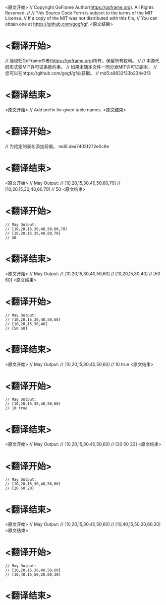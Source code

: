 
<原文开始>
// Copyright GoFrame Author(https://goframe.org). All Rights Reserved.
//
// This Source Code Form is subject to the terms of the MIT License.
// If a copy of the MIT was not distributed with this file,
// You can obtain one at https://github.com/gogf/gf.
<原文结束>

# <翻译开始>
// 版权归GoFrame作者(https://goframe.org)所有。保留所有权利。
//
// 本源代码形式受MIT许可证条款约束。
// 如果未随本文件一同分发MIT许可证副本，
// 您可以在https://github.com/gogf/gf处获取。
// md5:a9832f33b234e3f3
# <翻译结束>


<原文开始>
// Add prefix for given table names.
<原文结束>

# <翻译开始>
// 为给定的表名添加前缀。 md5:dea7405f272e0c9e
# <翻译结束>


<原文开始>
	// May Output:
	// [10,20,15,30,40,50,60,70]
	// [10,20,15,30,40,60,70]
	// 50
<原文结束>

# <翻译开始>
	// May Output:
	// [10,20,15,30,40,50,60,70]
	// [10,20,15,30,40,60,70]
	// 50
# <翻译结束>


<原文开始>
	// May Output:
	// [10,20,15,30,40,50,60]
	// [10,20,15,30,40]
	// [50 60]
<原文结束>

# <翻译开始>
	// May Output:
	// [10,20,15,30,40,50,60]
	// [10,20,15,30,40]
	// [50 60]
# <翻译结束>


<原文开始>
	// May Output:
	// [10,20,15,30,40,50,60]
	// 10 true
<原文结束>

# <翻译开始>
	// May Output:
	// [10,20,15,30,40,50,60]
	// 10 true
# <翻译结束>


<原文开始>
	// May Output:
	// [10,20,15,30,40,50,60]
	// [20 50 20]
<原文结束>

# <翻译开始>
	// May Output:
	// [10,20,15,30,40,50,60]
	// [20 50 20]
# <翻译结束>


<原文开始>
	// May Output:
	// [10,20,15,30,40,50,60]
	// [10,40,15,50,20,60,30]
<原文结束>

# <翻译开始>
	// May Output:
	// [10,20,15,30,40,50,60]
	// [10,40,15,50,20,60,30]
# <翻译结束>

